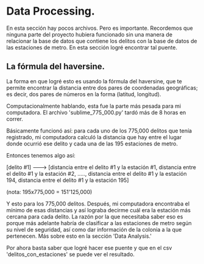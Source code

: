 # Data Processing.

En esta sección hay pocos archivos. Pero es importante. Recordemos que ninguna parte del proyecto hubiera funcionado sin una manera de relacionar la base de datos que contiene los delitos con la base de datos de las estaciones de metro. En esta sección logré encontrar tal puente. 

## La fórmula del haversine. 

La forma en que logré esto es usando la fórmula del haversine, que te permite encontrar la distancia entre dos pares de coordenadas geográficas; es decir, dos pares de números en la forma (latitud, longitud). 

Computacionalmente hablando, esta fue la parte más pesada para mi computadora. El archivo 'sublime_775_000.py' tardó más de 8 horas en correr. 

Básicamente funcionó así: para cada uno de los 775,000 delitos que tenía registrado, mi computadora calculó la distancia que hay entre el lugar donde ocurrió ese delito y cada una de las 195 estaciones de metro. 

Entonces tenemos algo así: 

[delito #1] ---> [distancia entre el delito #1 y la estación #1, distancia entre el delito #1 y la estación #2, ....., distancia entre el delito #1 y la estación 194, distancia entre el delito #1 y la estación 195]

(nota: 195x775,000 = 151'125,000)

Y esto para los 775,000 delitos. Después, mi computadora encontraba el mínimo de esas distancias y así lograba decirme cuál era la estación más cercana para cada delito. La razón por la que necesitaba saber eso es porque más adelante habría de clasificar a las estaciones de metro según su nivel de seguridad, así como dar información de la colonia a la que pertenecen. Más sobre esto en la sección 'Data Analysis.'

Por ahora basta saber que logré hacer ese puente y que en el csv 'delitos_con_estaciones' se puede ver el resultado. 
